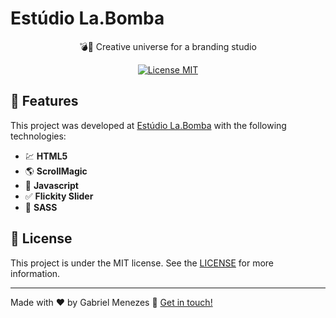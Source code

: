 # Estúdio La.Bomba

<p align="center">💣🎨 Creative universe for a branding studio</p>

<p align="center">
  <a href="https://opensource.org/licenses/MIT">
    <img src="https://img.shields.io/badge/License-MIT-blue.svg" alt="License MIT">
  </a>
</p>

## 🚀 Features
This project was developed at [Estúdio La.Bomba](https://www.estudiolabomba.com) with the following technologies:

- 💹 **HTML5**
- 🌎 **ScrollMagic**
- 📁 **Javascript**
- ✅ **Flickity Slider**
- 💅 **SASS**

## 📝 License
This project is under the MIT license. See the [LICENSE](https://github.com/mnzsss/gobarber-api/blob/master/LICENSE) for more information.

---

Made with ♥ by Gabriel Menezes 👋 [Get in touch!](https://www.linkedin.com/in/mnzs/)
